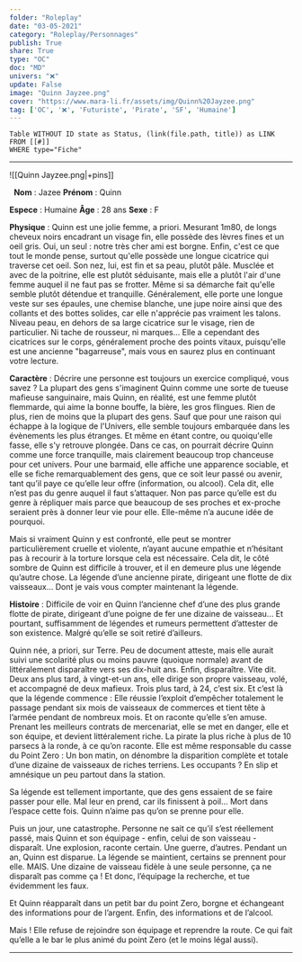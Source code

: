```yaml
---
folder: "Roleplay"
date: "03-05-2021"
category: "Roleplay/Personnages"
publish: True
share: True
type: "OC"
doc: "MD"
univers: "❌"
update: False
image: "Quinn Jayzee.png"
cover: "https://www.mara-li.fr/assets/img/Quinn%20Jayzee.png"
tag: ['OC', '❌', 'Futuriste', 'Pirate', 'SF', 'Humaine']
---
```

```dataview
Table WITHOUT ID state as Status, (link(file.path, title)) as LINK 
FROM [[#]]
WHERE type="Fiche"
```

---
![[Quinn Jayzee.png|+pins]]

$~$
**Nom** :  Jazee
**Prénom** : Quinn

**Espece** : Humaine
**Âge** : 28 ans
**Sexe** : F

**Physique** : Quinn est une jolie femme, a priori. Mesurant 1m80, de longs cheveux noirs encadrant un visage fin, elle possède des lèvres fines et un oeil gris. Oui, un seul : notre très cher ami est borgne. Enfin, c'est ce que tout le monde pense, surtout qu'elle possède une longue cicatrice qui traverse cet oeil. 
Son nez, lui, est fin et sa peau, plutôt pâle. 
Musclée et avec de la poitrine, elle est plutôt séduisante, mais elle a plutôt l'air d'une femme auquel il ne faut pas se frotter. Même si sa démarche fait qu'elle semble plutôt détendue et tranquille.
Généralement, elle porte une longue veste sur ses épaules, une chemise blanche, une jupe noire ainsi que des collants et des bottes solides, car elle n'apprécie pas vraiment les talons. 
Niveau peau, en dehors de sa large cicatrice sur le visage, rien de particulier. Ni tache de rousseur, ni marques... Elle a cependant des cicatrices sur le corps, généralement proche des points vitaux, puisqu'elle est une ancienne "bagarreuse", mais vous en saurez plus en continuant votre lecture. 

**Caractère** : Décrire une personne est toujours un exercice compliqué, vous savez ? 
La plupart des gens s'imaginent Quinn comme une sorte de tueuse mafieuse sanguinaire, mais Quinn, en réalité, est une femme plutôt flemmarde, qui aime la bonne bouffe, la bière, les gros flingues. Rien de plus, rien de moins que la plupart des gens. Sauf que pour une raison qui échappe à la logique de l'Univers, elle semble toujours embarquée dans les évènements les plus étranges. 
Et même en étant contre, ou quoiqu'elle fasse, elle s'y retrouve plongée. 
Dans ce cas, on pourrait décrire Quinn comme une force tranquille, mais clairement beaucoup trop chanceuse pour cet univers. 
Pour une barmaid, elle affiche une apparence sociable, et elle se fiche remarquablement des gens, que ce soit leur passé ou avenir, tant qu’il paye ce qu’elle leur offre (information, ou alcool). 
Cela dit, elle n’est pas du genre auquel il faut s’attaquer. Non pas parce qu’elle est du genre à répliquer mais parce que beaucoup de ses proches et ex-proche seraient près à donner leur vie pour elle. Elle-même n’a aucune idée de pourquoi.

Mais si vraiment Quinn y est confronté, elle peut se montrer particulièrement cruelle et violente, n’ayant aucune empathie et n’hésitant pas à recourir à la torture lorsque cela est nécessaire. Cela dit, le côté sombre de Quinn est difficile à trouver, et il en demeure plus une légende qu’autre chose. La légende d’une ancienne pirate, dirigeant une flotte de dix vaisseaux… Dont je vais vous compter maintenant la légende.

**Histoire** : Difficile de voir en Quinn l’ancienne chef d’une des plus grande flotte de pirate, dirigeant d’une poigne de fer une dizaine de vaisseau... Et pourtant, suffisamment de légendes et rumeurs permettent d’attester de son existence.
Malgré qu’elle se soit retiré d’ailleurs. 

Quinn née, a priori, sur Terre. Peu de document atteste, mais elle aurait suivi une scolarité plus ou moins pauvre (quoique normale) avant de littéralement disparaître vers ses dix-huit ans. Enfin, disparaître. Vite dit.
Deux ans plus tard, à vingt-et-un ans, elle dirige son propre vaisseau, volé, et accompagné de deux mafieux.
Trois plus tard, à 24, c’est six.
Et c’est là que la légende commence : Elle réussie l’exploit d’empêcher totalement le passage pendant six mois de vaisseaux de commerces et tient tête à l’armée pendant de nombreux mois. Et on raconte qu’elle s’en amuse. 
Prenant les meilleurs contrats de mercenariat, elle se met en danger, elle et son équipe, et devient littéralement riche. La pirate la plus riche à plus de 10 parsecs à la ronde, à ce qu’on raconte.
Elle est même responsable du casse du Point Zero : Un bon matin, on dénombre la disparition complète et totale d’une dizaine de vaisseaux de riches terriens. Les occupants ? En slip et amnésique un peu partout dans la station.

Sa légende est tellement importante, que des gens essaient de se faire passer pour elle. Mal leur en prend, car ils finissent à poil... Mort dans l’espace cette fois. Quinn n’aime pas qu’on se prenne pour elle.

Puis un jour, une catastrophe.
Personne ne sait ce qu’il s’est réellement passé, mais Quinn et son équipage - enfin, celui de son vaisseau - disparaît. Une explosion, raconte certain. Une guerre, d’autres. Pendant un an, Quinn est disparue. La légende se maintient, certains se prennent pour elle.
MAIS.
Une dizaine de vaisseau fidèle à une seule personne, ça ne disparaît pas comme ça ! Et donc, l’équipage la recherche, et tue évidemment les faux. 

Et Quinn réapparaît dans un petit bar du point Zero, borgne et échangeant des informations pour de l’argent. Enfin, des informations et de l’alcool.

Mais ! Elle refuse de rejoindre son équipage et reprendre la route.
Ce qui fait qu’elle a le bar le plus animé du point Zero (et le moins légal aussi). 

---